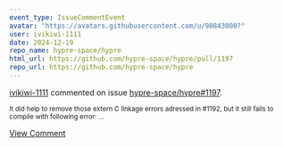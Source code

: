 ```yaml
---
event_type: IssueCommentEvent
avatar: "https://avatars.githubusercontent.com/u/90843000?"
user: ivikiwi-1111
date: 2024-12-19
repo_name: hypre-space/hypre
html_url: https://github.com/hypre-space/hypre/pull/1197
repo_url: https://github.com/hypre-space/hypre
---
```


<a href='https://github.com/ivikiwi-1111' target='_blank'>ivikiwi-1111</a> commented on issue <a href='https://github.com/hypre-space/hypre/pull/1197' target='_blank'>hypre-space/hypre#1197</a>.

<small>It did help to remove those extern C linkage errors adressed in #1192, but it still fails to compile with following error:...</small>

<a href='https://github.com/hypre-space/hypre/pull/1197' target='_blank'>View Comment</a>